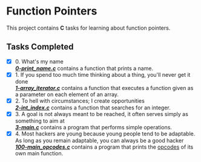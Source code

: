 # Function Pointers

This project contains __C__ tasks for learning about function pointers.

## Tasks Completed

+ [x] 0\. What's my name<br/>_**[0-print_name.c](0-print_name.c)**_ contains a function that prints a name.
+ [x] 1\. If you spend too much time thinking about a thing, you'll never get it done<br/>_**[1-array_iterator.c](1-array_iterator.c)**_ contains a function that executes a function given as a parameter on each element of an array.
+ [x] 2\. To hell with circumstances; I create opportunities<br/>_**[2-int_index.c](2-int_index.c)**_ contains a function that searches for an integer.
+ [x] 3\. A goal is not always meant to be reached, it often serves simply as something to aim at<br/>_**[3-main.c](3-main.c)**_ contains a program that performs simple operations.
+ [x] 4\. Most hackers are young because young people tend to be adaptable. As long as you remain adaptable, you can always be a good hacker<br/>_**[100-main_opcodes.c](100-main_opcodes.c)**_ contains a program that prints the [opcodes](https://en.wikipedia.org/wiki/Opcode) of its own main function.
